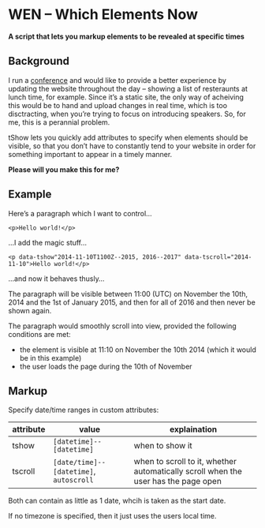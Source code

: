 # WEN – Which Elements Now

**A script that lets you markup elements to be revealed at specific times**

## Background

I run a [conference](http://uxbrighton.org.uk/2014 "one of my conferences") and would like to provide a better experience by updating the website throughout the day – showing a list of resteraunts at lunch time, for example. Since it’s a static site, the only way of acheiving this would be to hand and upload changes in real time, which is too disctracting, when you’re trying to focus on introducing speakers. So, for me, this is a perannial problem.

tShow lets you quickly add attributes to specify when elements should be visible, so that you don’t have to constantly tend to your website in order for something important to appear in a timely manner.

**Please will you make this for me?**

## Example

Here’s a paragraph which I want to control…

    <p>Hello world!</p>

…I add the magic stuff…

    <p data-tshow"2014-11-10T1100Z--2015, 2016--2017" data-tscroll="2014-11-10">Hello world!</p>

…and now it behaves thusly…

The paragraph will be visible between 11:00 (UTC) on November the 10th, 2014 and the 1st of January 2015, and then for all of 2016 and then never be shown again.

The paragraph would smoothly scroll into view, provided the following conditions are met:

- the element is visible at 11:10 on November the 10th 2014 (which it would be in this example)
- the user loads the page during the 10th of November

## Markup

Specify date/time ranges in custom attributes:

| attribute   |      value      |  explaination |
|----------|-------------|------|
| tshow |  `[datetime]--[datetime]` | when to show it |
| tscroll |  `[date/time]--[datetime]`, `autoscroll`  | when to scroll to it, whether automatically scroll when the user has the page open |

Both can contain as little as 1 date, whcih is taken as the start date.

If no timezone is specified, then it just uses the users local time.
